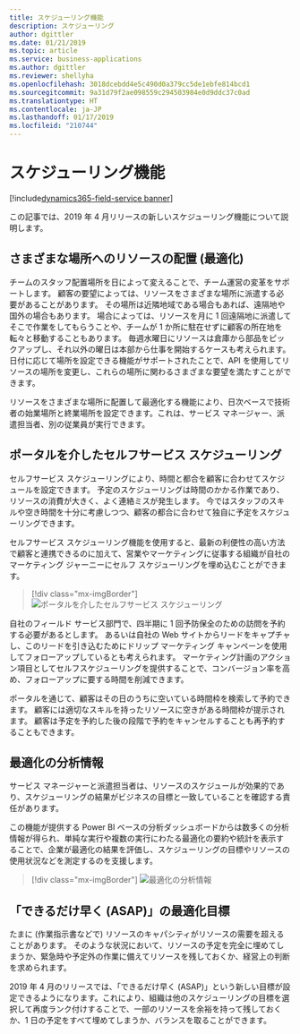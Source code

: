```yaml
---
title: スケジューリング機能
description: スケジューリング
author: dgittler
ms.date: 01/21/2019
ms.topic: article
ms.service: business-applications
ms.author: dgittler
ms.reviewer: shellyha
ms.openlocfilehash: 3018dcebdd4e5c490d0a379cc5de1ebfe814bcd1
ms.sourcegitcommit: 9a31d79f2ae098559c294503984e0d9ddc37c0ad
ms.translationtype: HT
ms.contentlocale: ja-JP
ms.lasthandoff: 01/17/2019
ms.locfileid: "210744"
---
```

#  <a name="scheduling-capabilities"></a>スケジューリング機能
[!include[dynamics365-field-service banner](../../includes/dynamics365-field-service.md)]


この記事では、2019 年 4 月リリースの新しいスケジューリング機能について説明します。

## <a name="variable-resource-location-optimization"></a>さまざまな場所へのリソースの配置 (最適化)

チームのスタッフ配置場所を日によって変えることで、チーム運営の変革をサポートします。 顧客の要望によっては、リソースをさまざまな場所に派遣する必要があることがあります。 その場所は近隣地域である場合もあれば、遠隔地や国外の場合もあります。 場合によっては、リソースを月に 1 回遠隔地に派遣してそこで作業をしてもらうことや、チームが 1 か所に駐在せずに顧客の所在地を転々と移動することもあります。 毎週水曜日にリソースは倉庫から部品をピックアップし、それ以外の曜日は本部から仕事を開始するケースも考えられます。
日付に応じて場所を設定できる機能がサポートされたことで、API を使用してリソースの場所を変更し、これらの場所に関わるさまざまな要望を満たすことができます。 

リソースをさまざまな場所に配置して最適化する機能により、日次ベースで技術者の始業場所と終業場所を設定できます。これは、サービス マネージャー、派遣担当者、別の従業員が実行できます。

## <a name="self-service-scheduling-via-a-portal"></a>ポータルを介したセルフサービス スケジューリング

セルフサービス スケジューリングにより、時間と都合を顧客に合わせてスケジュールを設定できます。 予定のスケジューリングは時間のかかる作業であり、リソースの消費が大きく、よく連絡ミスが発生します。 今ではスタッフのスキルや空き時間を十分に考慮しつつ、顧客の都合に合わせて独自に予定をスケジューリングできます。  

セルフサービス スケジューリング機能を使用すると、最新の利便性の高い方法で顧客と連携できるのに加えて、営業やマーケティングに従事する組織が自社のマーケティング ジャーニーにセルフ スケジューリングを埋め込むことができます。 

> [!div class="mx-imgBorder"]
> ![ポータルを介したセルフサービス スケジューリング](media/scheduling-2.png "ポータルを介したセルフサービス スケジューリング")
<!-- picture -->
 
自社のフィールド サービス部門で、四半期に 1 回予防保全のための訪問を予約する必要があるとします。 あるいは自社の Web サイトからリードをキャプチャし、このリードを引き込むためにドリップ マーケティング キャンペーンを使用してフォローアップしているとも考えられます。 マーケティング計画のアクション項目としてセルフスケジューリングを提供することで、コンバージョン率を高め、フォローアップに要する時間を削減できます。 

ポータルを通じて、顧客はその日のうちに空いている時間枠を検索して予約できます。 顧客には適切なスキルを持ったリソースに空きがある時間枠が提示されます。 顧客は予定を予約した後の段階で予約をキャンセルすることも再予約することもできます。

## <a name="optimization-insights"></a>最適化の分析情報

サービス マネージャーと派遣担当者は、リソースのスケジュールが効果的であり、スケジューリングの結果がビジネスの目標と一致していることを確認する責任があります。

この機能が提供する Power BI ベースの分析ダッシュボードからは数多くの分析情報が得られ、単純な実行や複数の実行にわたる最適化の要約や統計を表示することで、企業が最適化の結果を評価し、スケジューリングの目標やリソースの使用状況などを測定するのを支援します。

> [!div class="mx-imgBorder"]
> ![最適化の分析情報](media/scheduling-1.png "最適化の分析情報")
<!-- picture -->

## <a name="optimization-objective-for-as-soon-as-possible-asap"></a>「できるだけ早く (ASAP)」の最適化目標 

たまに (作業指示書などで) リソースのキャパシティがリソースの需要を超えることがあります。 そのような状況において、リソースの予定を完全に埋めてしまうか、緊急時や予定外の作業に備えてリソースを残しておくか、経営上の判断を求められます。

2019 年 4 月のリリースでは、「できるだけ早く (ASAP)」という新しい目標が設定できるようになります。これにより、組織は他のスケジューリングの目標を選択して再度ランク付けすることで、一部のリソースを余裕を持って残しておくか、1 日の予定をすべて埋めてしまうか、バランスを取ることができます。


